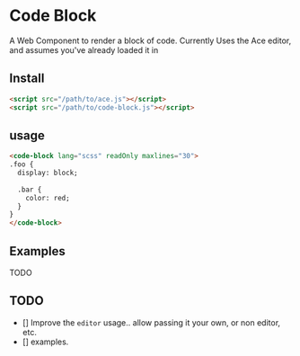 # Code Block

A Web Component to render a block of code. Currently Uses the Ace editor, and assumes you've already loaded it in

## Install

```html
<script src="/path/to/ace.js"></script>
<script src="/path/to/code-block.js"></script>
```

## usage

```html
<code-block lang="scss" readOnly maxlines="30">
.foo {
  display: block;
  
  .bar {
    color: red;
  }
}
</code-block>
```

## Examples

TODO

## TODO

- [] Improve the `editor` usage.. allow passing it your own, or non editor, etc.
- [] examples.
